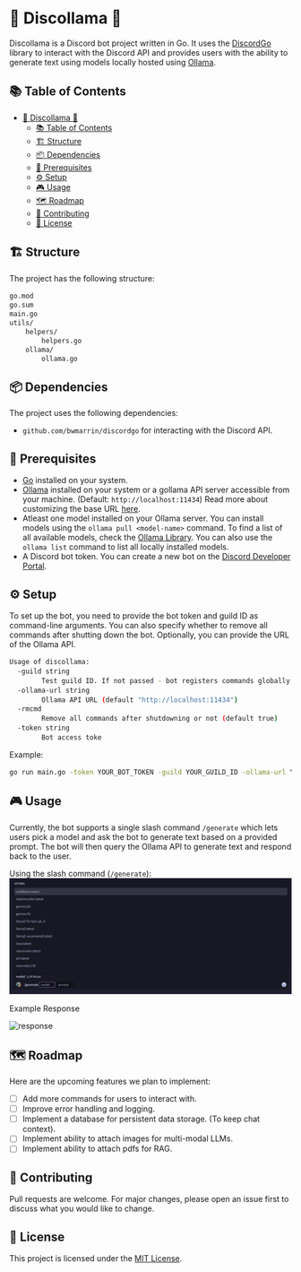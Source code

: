 # 🕺 Discollama 🦙

Discollama is a Discord bot project written in Go. It uses the [DiscordGo](https://github.com/bwmarrin/discordgo) library to interact with the Discord API and provides users with the ability to generate text using models locally hosted using [Ollama](https://ollama.com/).

## 📚 Table of Contents

- [🕺 Discollama 🦙](#-discollama-)
  - [📚 Table of Contents](#-table-of-contents)
  - [🏗️ Structure](#️-structure)
  - [📦 Dependencies](#-dependencies)
  - [🔑 Prerequisites](#-prerequisites)
  - [⚙️ Setup](#️-setup)
  - [🎮 Usage](#-usage)
  - [🗺️ Roadmap](#️-roadmap)
  - [🤝 Contributing](#-contributing)
  - [📄 License](#-license)

## 🏗️ Structure

The project has the following structure:

```
go.mod
go.sum
main.go
utils/
	helpers/
		helpers.go
	ollama/
		ollama.go
```

## 📦 Dependencies

The project uses the following dependencies:

- `github.com/bwmarrin/discordgo` for interacting with the Discord API.

## 🔑 Prerequisites

- [Go](https://go.dev/) installed on your system.
- [Ollama](https://ollama.com/) installed on your system or a gollama API server accessible from your machine. (Default: `http://localhost:11434`) Read more about customizing the base URL [here](#options).
- Atleast one model installed on your Ollama server. You can install models using the `ollama pull <model-name>` command. To find a list of all available models, check the [Ollama Library](https://ollama.com/library/). You can also use the `ollama list` command to list all locally installed models.
- A Discord bot token. You can create a new bot on the [Discord Developer Portal](https://discord.com/developers/applications).

## ⚙️ Setup

To set up the bot, you need to provide the bot token and guild ID as command-line arguments. You can also specify whether to remove all commands after shutting down the bot. Optionally, you can provide the URL of the Ollama API.

```bash
Usage of discollama:
  -guild string
        Test guild ID. If not passed - bot registers commands globally
  -ollama-url string
        Ollama API URL (default "http://localhost:11434")
  -rmcmd
        Remove all commands after shutdowning or not (default true)
  -token string
        Bot access toke
```

Example:

```bash
go run main.go -token YOUR_BOT_TOKEN -guild YOUR_GUILD_ID -ollama-url YOUR_OLLAMA_URL -rmcmd true
```

## 🎮 Usage

Currently, the bot supports a single slash command `/generate` which lets users pick a model and ask the bot to generate text based on a provided prompt. The bot will then query the Ollama API to generate text and respond back to the user.

Using the slash command (`/generate`):
![slash_command](assets/slash-command.png)

Example Response

![response](image.png)

## 🗺️ Roadmap
Here are the upcoming features we plan to implement:

- [ ] Add more commands for users to interact with.
- [ ] Improve error handling and logging.
- [ ] Implement a database for persistent data storage. (To keep chat context).
- [ ] Implement ability to attach images for multi-modal LLMs.
- [ ] Implement ability to attach pdfs for RAG.

## 🤝 Contributing

Pull requests are welcome. For major changes, please open an issue first to discuss what you would like to change.

## 📄 License

This project is licensed under the [MIT License](https://choosealicense.com/licenses/mit/).
